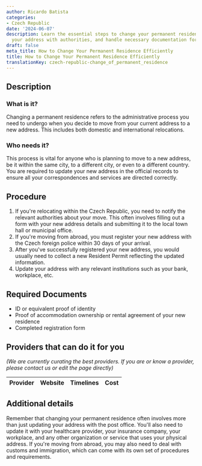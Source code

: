 ```yaml
---
author: Ricardo Batista
categories:
- Czech Republic
date: '2024-06-07'
description: Learn the essential steps to change your permanent residence, update
  your address with authorities, and handle necessary documentation for smooth relocation.
draft: false
meta_title: How to Change Your Permanent Residence Efficiently
title: How to Change Your Permanent Residence Efficiently
translationKey: czech-republic-change_of_permanent_residence
---
```


## Description
### What is it?
Changing a permanent residence refers to the administrative process you need to undergo when you decide to move from your current address to a new address. This includes both domestic and international relocations. 

### Who needs it?
This process is vital for anyone who is planning to move to a new address, be it within the same city, to a different city, or even to a different country. You are required to update your new address in the official records to ensure all your correspondences and services are directed correctly.

## Procedure
1. If you're relocating within the Czech Republic, you need to notify the relevant authorities about your move. This often involves filling out a form with your new address details and submitting it to the local town hall or municipal office.
2. If you're moving from abroad, you must register your new address with the Czech foreign police within 30 days of your arrival.
3. After you've successfully registered your new address, you would usually need to collect a new Resident Permit reflecting the updated information.
4. Update your address with any relevant institutions such as your bank, workplace, etc.

## Required Documents
- ID or equivalent proof of identity
- Proof of accommodation ownership or rental agreement of your new residence
- Completed registration form

## Providers that can do it for you

_(We are currently curating the best providers. If you are or know a provider, please contact us or edit the page directly)_

| Provider        |     Website     |     Timelines    |       Cost      |
| --------------- | --------------- |  :-------------: | :-------------: |

## Additional details
Remember that changing your permanent residence often involves more than just updating your address with the post office. You'll also need to update it with your healthcare provider, your insurance company, your workplace, and any other organization or service that uses your physical address. If you're moving from abroad, you may also need to deal with customs and immigration, which can come with its own set of procedures and requirements.

